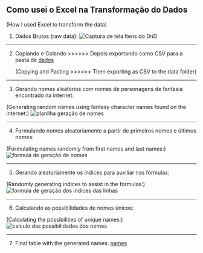 ## Como usei o Excel na Transformação do Dados
(How I used Excel to transform the data)
1. Dados Brutos (raw data):
![Captura de tela Itens do DnD](https://github.com/PatrickLeal/projeto_baldursgate_vendor_sales/assets/64172146/b7b96476-a350-4e78-903b-51bf9be0ac96)
----
2. Copiando e Colando >>>>>> Depois exportando como CSV para a pasta de [dados](https://github.com/PatrickLeal/projeto_baldursgate_vendor_sales/tree/main/data)

   (Copying and Pasting >>>>>> Then exporting as CSV to the data folder)
----
3. Gerando nomes aleatórios  com nomes de personagens de fantasia encontrado na internet:

  (Generating random names using fantasy character names found on the internet:)
![planilha geração de nomes](https://github.com/PatrickLeal/projeto_baldursgate_vendor_sales/assets/64172146/fb2df4cd-6518-4662-b8ab-9894e184fddc)

----
4. Formulando nomes aleatoriamente a partir de primeiros nomes e últimos nomes:

(Formulating names randomly from first names and last names:)
   ![formula de geração de nomes](https://github.com/PatrickLeal/projeto_baldursgate_vendor_sales/assets/64172146/2a03df2a-c8b0-40f4-8fe8-cf5b4fefd180)

----
5. Gerando aleatoriamente os índices para auxiliar nas fórmulas:

(Randomly generating indices to assist in the formulas:) 
   ![formula de geração dos indices das linhas](https://github.com/PatrickLeal/projeto_baldursgate_vendor_sales/assets/64172146/95fca929-cd66-409c-bf82-1db90bf6f074)

----
6. Calculando as possibilidades de nomes únicos:

(Calculating the possibilities of unique names:)
 ![calculo das possibilidades dos nomes](https://github.com/PatrickLeal/projeto_baldursgate_vendor_sales/assets/64172146/5a2ca5b7-a058-4cad-af19-db1e6f70fbb0)

---- 
7. Final table with the generated names: [names](https://github.com/PatrickLeal/projeto_baldursgate_vendor_sales/blob/main/data/names.csv)
   
